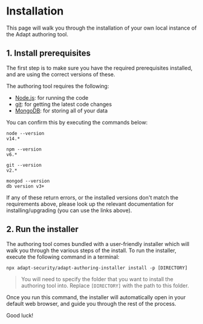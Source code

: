 # Installation

This page will walk you through the installation of your own local instance of the Adapt authoring tool.

## 1. Install prerequisites
The first step is to make sure you have the required prerequisites installed, and are using the correct versions of these.

The authoring tool requires the following:

- [Node.js](https://nodejs.org/en/download/): for running the code
- [git](https://git-scm.com/downloads): for getting the latest code changes
- [MongoDB](https://www.mongodb.com/try/download/community): for storing all of your data

You can confirm this by executing the commands below:

```
node --version
v14.*

npm --version
v6.*

git --version
v2.*

mongod --version
db version v3+
```

If any of these return errors, or the installed versions don't match the requirements above, please look up the relevant documentation for installing/upgrading (you can use the links above).

## 2. Run the installer
The authoring tool comes bundled with a user-friendly installer which will walk you through the various steps of the install. To run the installer, execute the following command in a terminal:
```
npx adapt-security/adapt-authoring-installer install -p [DIRECTORY]
```
> You will need to specify the folder that you want to install the authoring tool into. Replace `[DIRECTORY]` with the path to this folder.

Once you run this command, the installer will automatically open in your default web browser, and guide you through the rest of the process.

Good luck!
